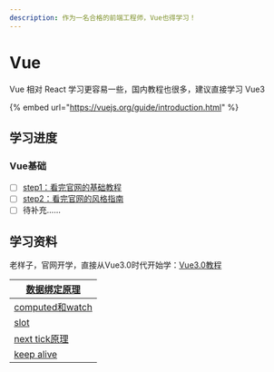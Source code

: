 ```yaml
---
description: 作为一名合格的前端工程师，Vue也得学习！
---
```


# Vue

Vue 相对 React 学习更容易一些，国内教程也很多，建议直接学习 Vue3

{% embed url="https://vuejs.org/guide/introduction.html" %}

## 学习进度

### Vue基础

* [ ] [step1：看完官网的基础教程](https://v3.cn.vuejs.org/guide/introduction.html)
* [ ] [step2：看完官网的风格指南](https://v3.cn.vuejs.org/style-guide/)
* [ ] 待补充……

## 学习资料

老样子，官网开学，直接从Vue3.0时代开始学：[Vue3.0教程](https://v3.cn.vuejs.org/guide/introduction.html#vue-js-%E6%98%AF%E4%BB%80%E4%B9%88)

| [数据绑定原理](https://juejin.cn/post/6844903869730799629)                   |
| ---------------------------------------------------------------------- |
| [computed和watch](https://www.cnblogs.com/tugenhua0707/p/11760466.html) |
| [slot](https://juejin.cn/post/6844903927129849864)                     |
| [next tick原理](https://www.cnblogs.com/leiting/p/13174545.html)         |
| [keep alive](https://juejin.cn/post/6844903950886371342)               |
